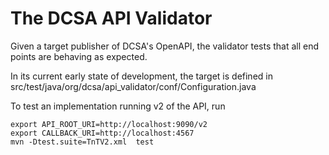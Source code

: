 The DCSA API Validator
======================

Given a target publisher of DCSA's OpenAPI, the validator tests that all end points are behaving as expected.

In its current early state of development, the target is defined in src/test/java/org/dcsa/api\_validator/conf/Configuration.java

To test an implementation running v2 of the API, run
 ```
export API_ROOT_URI=http://localhost:9090/v2
export CALLBACK_URI=http://localhost:4567
mvn -Dtest.suite=TnTV2.xml  test
```
